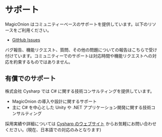 # サポート
MagicOnion はコミュニティーベースのサポートを提供しています。以下のリソースをご利用ください。

- [GitHub Issues](https://github.com/Cysharp/MagicOnion/issues)

バグ報告、機能リクエスト、質問、その他の問題についての報告はこちらで受け付けています。コミュニティーでのサポートは対応時間や機能リクエストへの対応を約束するものではありません。

## 有償でのサポート
株式会社 Cysharp では C# に関する技術コンサルティングを提供しています。

- MagicOnion の導入や設計に関するサポート
- 主に C# を中心とした Unity や .NET アプリケーション開発に関する技術コンサルティング

採用実績や詳細については [Cysharp のウェブサイト](https://cysharp.co.jp/) からお気軽にお問い合わせください。(現在、日本語での対応のみとなります)
